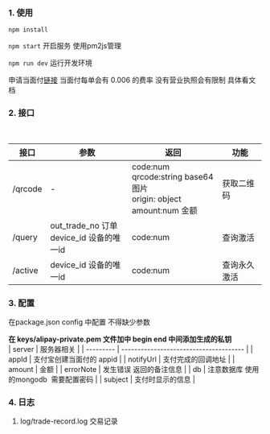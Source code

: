 
### 1. 使用
`npm install`
<br>

`npm start` 开启服务  使用pm2js管理 
<br>

`npm run dev` 运行开发环境

申请当面付[链接](https://openhome.alipay.com/svr/ability/SM010000000000001000/DANGMIAN_API/manage) 当面付每单会有 0.006 的费率 没有营业执照会有限制 具体看文档
<br>

### 2. 接口
<br>

| 接口    | 参数                                           | 返回                                                                      | 功能         |
| ------- | ---------------------------------------------- | ------------------------------------------------------------------------- | ------------ |
| /qrcode | -                                              | code:num<br>qrcode:string base64图片<br>origin: object<br>amount:num 金额 | 获取二维码   |
| /query  | out\_trade\_no 订单<br>device\_id 设备的唯一id | code:num                                                                  | 查询激活     |
| /active | device\_id 设备的唯一id                        | code:num                                                                  | 查询永久激活 |

### 3\. 配置

在package.json config 中配置 不得缺少参数

**在 keys/alipay-private.pem 文件加中 begin end 中间添加生成的私钥**
<br>
| server    | 服务器相关                             |
| --------- | -------------------------------------- |
| appId     | 支付宝创建当面付的 appid               |
| notifyUrl | 支付完成的回调地址                     |
| amount    | 金额                                   |
| errorNote | 发生错误 返回的备注信息                |
| db        | 注意数据库 使用的mongodb  需要配置密码 |
| subject   | 支付时显示的信息                       |

### 4. 日志
1. log/trade-record.log  交易记录 

